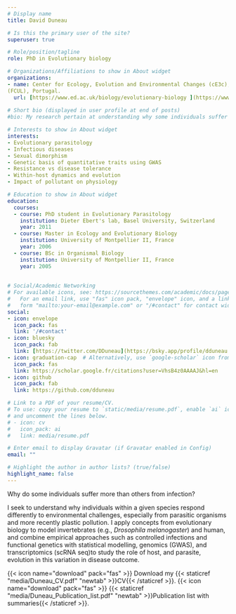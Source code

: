 ```yaml
---
# Display name
title: David Duneau

# Is this the primary user of the site?
superuser: true

# Role/position/tagline
role: PhD in Evolutionary biology

# Organizations/Affiliations to show in About widget
organizations:
- name: Center for Ecology, Evolution and Environmental Changes (cE3c), Faculty of Sciences, University of Lisbon
(FCUL), Portugal. 
  url: [https://www.ed.ac.uk/biology/evolutionary-biology ](https://www.ce3c.pt/research/research-groups/evolutionary-perspectives-in-a-changing-world/ecological-evolutionary-developmental-biology/david-duneau)
  
# Short bio (displayed in user profile at end of posts)
#bio: My research pertain at understanding why some individuals suffer strongly from a given challenge, generally diseases, and other do not.

# Interests to show in About widget
interests:
- Evolutionary parasitology
- Infectious diseases
- Sexual dimorphism
- Genetic basis of quantitative traits using GWAS
- Resistance vs disease tolerance
- Within-host dynamics and evolution
- Impact of pollutant on physiology

# Education to show in About widget
education:
  courses:
  - course: PhD student in Evolutionary Parasitology
    institution: Dieter Ebert's lab, Basel University, Switzerland
    year: 2011
  - course: Master in Ecology and Evolutionary Biology
    institution: University of Montpellier II, France
    year: 2006
  - course: BSc in Organismal Biology
    institution: University of Montpellier II, France
    year: 2005
  
    
# Social/Academic Networking
# For available icons, see: https://sourcethemes.com/academic/docs/page-builder/#icons
#   For an email link, use "fas" icon pack, "envelope" icon, and a link in the
#   form "mailto:your-email@example.com" or "/#contact" for contact widget.
social:
- icon: envelope
  icon_pack: fas
  link: '/#contact'
- icon: bluesky
  icon_pack: fab
  link: [https://twitter.com/DDuneau](https://bsky.app/profile/dduneau.bsky.social)
- icon: graduation-cap  # Alternatively, use `google-scholar` icon from `ai` icon pack
  icon_pack: fas
  link: https://scholar.google.fr/citations?user=VhsB4z0AAAAJ&hl=en
- icon: github
  icon_pack: fab
  link: https://github.com/dduneau

# Link to a PDF of your resume/CV.
# To use: copy your resume to `static/media/resume.pdf`, enable `ai` icons in `params.toml`, 
# and uncomment the lines below.
# - icon: cv
#   icon_pack: ai
#   link: media/resume.pdf

# Enter email to display Gravatar (if Gravatar enabled in Config)
email: ""

# Highlight the author in author lists? (true/false)
highlight_name: false
---
```

Why do some individuals suffer more than others from infection?  

I seek to understand why individuals within a given species respond differently to environmental challenges, especially from parasitic organisms and more recently plastic pollution. I apply concepts from evolutionary biology to model invertebrates (e.g., <i>Drosophila melanogaster</i>) and human, and combine empirical approaches such as controlled infections and functional genetics with statistical modelling, genomics (GWAS), and transcriptomics (scRNA seq)to study the role of host, and parasite, evolution in this variation in disease outcome.

{{< icon name="download" pack="fas" >}} Download my {{< staticref "media/Duneau_CV.pdf" "newtab" >}}CV{{< /staticref >}}.
{{< icon name="download" pack="fas" >}} {{< staticref "media/Duneau_Publication_list.pdf" "newtab" >}}Publication list with summaries{{< /staticref >}}.
